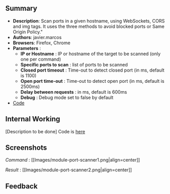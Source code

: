## Summary

* **Description**: Scan ports in a given hostname, using WebSockets, CORS and img tags. It uses the three methods to avoid blocked ports or Same Origin Policy."
* **Authors**: javier.marcos
* **Browsers**: Firefox, Chrome
* **Parameters** :
   * **IP or Hostname** : IP or hostname of the target to be scanned (only one per command)
   * **Specific ports to scan** : list of ports to be scanned
   * **Closed port timeout** : Time-out to detect closed port (in ms, default is 1100)
   * **Open port time-out** : Time-out to detect open port (in ms, default is 2500ms)
   * **Delay between requests** : in ms, default is 600ms
   * **Debug** : Debug mode set to false by default
* [Code](https://github.com/beefproject/beef/tree/master/modules/network/port_scanner)

## Internal Working

[Description to be done] Code is [here](https://github.com/beefproject/beef/blob/master/modules/network/port_scanner/command.js)

## Screenshots

_Command_ :
[[Images/module-port-scanner1.png|align=center]]

_Result_ :
[[Images/module-port-scanner2.png|align=center]]

## Feedback